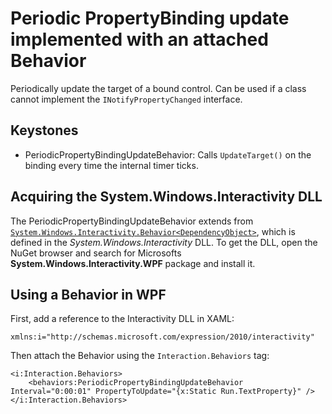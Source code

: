 ﻿Periodic PropertyBinding update implemented with an attached Behavior
=====================================================================

Periodically update the target of a bound control. Can be used if a class cannot implement the `INotifyPropertyChanged` interface.

Keystones
---------
* PeriodicPropertyBindingUpdateBehavior: Calls `UpdateTarget()` on the binding every time the internal timer ticks.


Acquiring the System.Windows.Interactivity DLL
----------------------------------------------
The PeriodicPropertyBindingUpdateBehavior extends from [`System.Windows.Interactivity.Behavior<DependencyObject>`](https://docs.microsoft.com/en-us/previous-versions/visualstudio/design-tools/expression-studio-4/ff726531(v%3Dexpression.40)), 
which is defined in the *System.Windows.Interactivity* DLL.
To get the DLL, open the NuGet browser and search for Microsofts **System.Windows.Interactivity.WPF** package and install it.


Using a Behavior in WPF
-----------------------
First, add a reference to the Interactivity DLL in XAML:
```xaml
xmlns:i="http://schemas.microsoft.com/expression/2010/interactivity"
```

Then attach the Behavior using the `Interaction.Behaviors` tag:
```xaml
<i:Interaction.Behaviors>
    <behaviors:PeriodicPropertyBindingUpdateBehavior Interval="0:00:01" PropertyToUpdate="{x:Static Run.TextProperty}" />
</i:Interaction.Behaviors>
```
